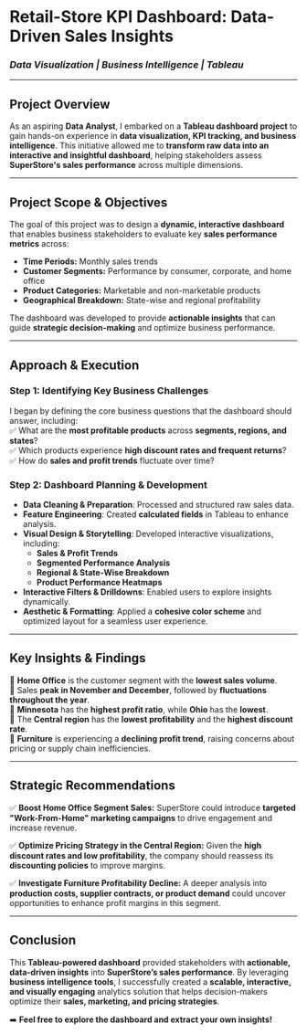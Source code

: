 

# **Retail-Store KPI Dashboard: Data-Driven Sales Insights**  
### *Data Visualization | Business Intelligence | Tableau*

---

## **Project Overview**  
As an aspiring **Data Analyst**, I embarked on a **Tableau dashboard project** to gain hands-on experience in **data visualization, KPI tracking, and business intelligence**. This initiative allowed me to **transform raw data into an interactive and insightful dashboard**, helping stakeholders assess **SuperStore's sales performance** across multiple dimensions.

---

## **Project Scope & Objectives**  
The goal of this project was to design a **dynamic, interactive dashboard** that enables business stakeholders to evaluate key **sales performance metrics** across:  
- **Time Periods:** Monthly sales trends  
- **Customer Segments:** Performance by consumer, corporate, and home office  
- **Product Categories:** Marketable and non-marketable products  
- **Geographical Breakdown:** State-wise and regional profitability  

The dashboard was developed to provide **actionable insights** that can guide **strategic decision-making** and optimize business performance.

---

## **Approach & Execution**  
### **Step 1: Identifying Key Business Challenges**  
I began by defining the core business questions that the dashboard should answer, including:  
✅ What are the **most profitable products** across **segments, regions, and states**?  
✅ Which products experience **high discount rates and frequent returns**?  
✅ How do **sales and profit trends** fluctuate over time?  

### **Step 2: Dashboard Planning & Development**  
- **Data Cleaning & Preparation**: Processed and structured raw sales data.  
- **Feature Engineering**: Created **calculated fields** in Tableau to enhance analysis.  
- **Visual Design & Storytelling**: Developed interactive visualizations, including:  
  - **Sales & Profit Trends**  
  - **Segmented Performance Analysis**  
  - **Regional & State-Wise Breakdown**  
  - **Product Performance Heatmaps**  
- **Interactive Filters & Drilldowns**: Enabled users to explore insights dynamically.  
- **Aesthetic & Formatting**: Applied a **cohesive color scheme** and optimized layout for a seamless user experience.  

---

## **Key Insights & Findings**  
📌 **Home Office** is the customer segment with the **lowest sales volume**.  
📌 Sales **peak in November and December**, followed by **fluctuations throughout the year**.  
📌 **Minnesota** has the **highest profit ratio**, while **Ohio** has the **lowest**.  
📌 The **Central region** has the **lowest profitability** and the **highest discount rate**.  
📌 **Furniture** is experiencing a **declining profit trend**, raising concerns about pricing or supply chain inefficiencies.

---

## **Strategic Recommendations**  
✅ **Boost Home Office Segment Sales:** SuperStore could introduce **targeted "Work-From-Home" marketing campaigns** to drive engagement and increase revenue.  

✅ **Optimize Pricing Strategy in the Central Region:** Given the **high discount rates and low profitability**, the company should reassess its **discounting policies** to improve margins.  

✅ **Investigate Furniture Profitability Decline:** A deeper analysis into **production costs, supplier contracts, or product demand** could uncover opportunities to enhance profit margins in this segment.  

---

## **Conclusion**  
This **Tableau-powered dashboard** provided stakeholders with **actionable, data-driven insights** into **SuperStore’s sales performance**. By leveraging **business intelligence tools**, I successfully created a **scalable, interactive, and visually engaging** analytics solution that helps decision-makers optimize their **sales, marketing, and pricing strategies**.  

➡️ **Feel free to explore the dashboard and extract your own insights!**  

